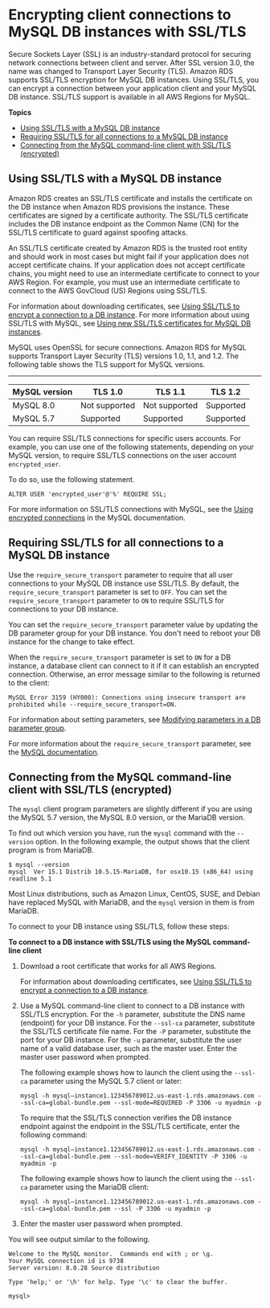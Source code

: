 # Encrypting client connections to MySQL DB instances with SSL/TLS<a name="mysql-ssl-connections"></a>

Secure Sockets Layer \(SSL\) is an industry\-standard protocol for securing network connections between client and server\. After SSL version 3\.0, the name was changed to Transport Layer Security \(TLS\)\. Amazon RDS supports SSL/TLS encryption for MySQL DB instances\. Using SSL/TLS, you can encrypt a connection between your application client and your MySQL DB instance\. SSL/TLS support is available in all AWS Regions for MySQL\.

**Topics**
+ [Using SSL/TLS with a MySQL DB instance](#MySQL.Concepts.SSLSupport)
+ [Requiring SSL/TLS for all connections to a MySQL DB instance](#mysql-ssl-connections.require-ssl)
+ [Connecting from the MySQL command\-line client with SSL/TLS \(encrypted\)](#USER_ConnectToInstanceSSL.CLI)

## Using SSL/TLS with a MySQL DB instance<a name="MySQL.Concepts.SSLSupport"></a>

Amazon RDS creates an SSL/TLS certificate and installs the certificate on the DB instance when Amazon RDS provisions the instance\. These certificates are signed by a certificate authority\. The SSL/TLS certificate includes the DB instance endpoint as the Common Name \(CN\) for the SSL/TLS certificate to guard against spoofing attacks\. 

An SSL/TLS certificate created by Amazon RDS is the trusted root entity and should work in most cases but might fail if your application does not accept certificate chains\. If your application does not accept certificate chains, you might need to use an intermediate certificate to connect to your AWS Region\. For example, you must use an intermediate certificate to connect to the AWS GovCloud \(US\) Regions using SSL/TLS\.

For information about downloading certificates, see [Using SSL/TLS to encrypt a connection to a DB instance](UsingWithRDS.SSL.md)\. For more information about using SSL/TLS with MySQL, see [Using new SSL/TLS certificates for MySQL DB instances](ssl-certificate-rotation-mysql.md)\.

MySQL uses OpenSSL for secure connections\. Amazon RDS for MySQL supports Transport Layer Security \(TLS\) versions 1\.0, 1\.1, and 1\.2\. The following table shows the TLS support for MySQL versions\.


****  

| MySQL version | TLS 1\.0 | TLS 1\.1 | TLS 1\.2 | 
| --- | --- | --- | --- | 
|  MySQL 8\.0  |  Not supported  | Not supported |  Supported  | 
|  MySQL 5\.7  |  Supported  |  Supported  |  Supported  | 

You can require SSL/TLS connections for specific users accounts\. For example, you can use one of the following statements, depending on your MySQL version, to require SSL/TLS connections on the user account `encrypted_user`\.

To do so, use the following statement\.

```
ALTER USER 'encrypted_user'@'%' REQUIRE SSL;            
```

For more information on SSL/TLS connections with MySQL, see the [ Using encrypted connections](https://dev.mysql.com/doc/refman/8.0/en/encrypted-connections.html) in the MySQL documentation\.

## Requiring SSL/TLS for all connections to a MySQL DB instance<a name="mysql-ssl-connections.require-ssl"></a>

Use the `require_secure_transport` parameter to require that all user connections to your MySQL DB instance use SSL/TLS\. By default, the `require_secure_transport` parameter is set to `OFF`\. You can set the `require_secure_transport` parameter to `ON` to require SSL/TLS for connections to your DB instance\.

You can set the `require_secure_transport` parameter value by updating the DB parameter group for your DB instance\. You don't need to reboot your DB instance for the change to take effect\.

When the `require_secure_transport` parameter is set to `ON` for a DB instance, a database client can connect to it if it can establish an encrypted connection\. Otherwise, an error message similar to the following is returned to the client:

```
MySQL Error 3159 (HY000): Connections using insecure transport are prohibited while --require_secure_transport=ON.
```

For information about setting parameters, see [Modifying parameters in a DB parameter group](USER_WorkingWithDBInstanceParamGroups.md#USER_WorkingWithParamGroups.Modifying)\.

For more information about the `require_secure_transport` parameter, see the [ MySQL documentation](https://dev.mysql.com/doc/refman/8.0/en/server-system-variables.html#sysvar_require_secure_transport)\.

## Connecting from the MySQL command\-line client with SSL/TLS \(encrypted\)<a name="USER_ConnectToInstanceSSL.CLI"></a>

The `mysql` client program parameters are slightly different if you are using the MySQL 5\.7 version, the MySQL 8\.0 version, or the MariaDB version\.

To find out which version you have, run the `mysql` command with the `--version` option\. In the following example, the output shows that the client program is from MariaDB\.

```
$ mysql --version
mysql  Ver 15.1 Distrib 10.5.15-MariaDB, for osx10.15 (x86_64) using readline 5.1
```

Most Linux distributions, such as Amazon Linux, CentOS, SUSE, and Debian have replaced MySQL with MariaDB, and the `mysql` version in them is from MariaDB\.

To connect to your DB instance using SSL/TLS, follow these steps:

**To connect to a DB instance with SSL/TLS using the MySQL command\-line client**

1. Download a root certificate that works for all AWS Regions\.

   For information about downloading certificates, see [Using SSL/TLS to encrypt a connection to a DB instance](UsingWithRDS.SSL.md)\.

1. Use a MySQL command\-line client to connect to a DB instance with SSL/TLS encryption\. For the `-h` parameter, substitute the DNS name \(endpoint\) for your DB instance\. For the `--ssl-ca` parameter, substitute the SSL/TLS certificate file name\. For the `-P` parameter, substitute the port for your DB instance\. For the `-u` parameter, substitute the user name of a valid database user, such as the master user\. Enter the master user password when prompted\.

   The following example shows how to launch the client using the `--ssl-ca` parameter using the MySQL 5\.7 client or later:

   ```
   mysql -h mysql–instance1.123456789012.us-east-1.rds.amazonaws.com --ssl-ca=global-bundle.pem --ssl-mode=REQUIRED -P 3306 -u myadmin -p
   ```

   To require that the SSL/TLS connection verifies the DB instance endpoint against the endpoint in the SSL/TLS certificate, enter the following command:

   ```
   mysql -h mysql–instance1.123456789012.us-east-1.rds.amazonaws.com --ssl-ca=global-bundle.pem --ssl-mode=VERIFY_IDENTITY -P 3306 -u myadmin -p
   ```

   The following example shows how to launch the client using the `--ssl-ca` parameter using the MariaDB client:

   ```
   mysql -h mysql–instance1.123456789012.us-east-1.rds.amazonaws.com --ssl-ca=global-bundle.pem --ssl -P 3306 -u myadmin -p
   ```

1. Enter the master user password when prompted\.

You will see output similar to the following\.

```
Welcome to the MySQL monitor.  Commands end with ; or \g.
Your MySQL connection id is 9738
Server version: 8.0.28 Source distribution

Type 'help;' or '\h' for help. Type '\c' to clear the buffer.

mysql>
```